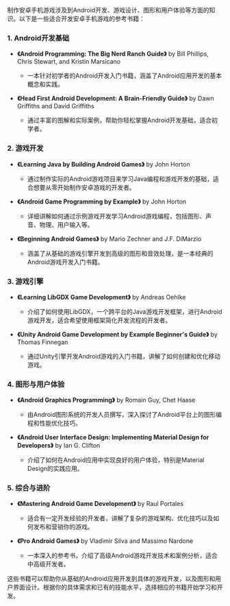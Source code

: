 制作安卓手机游戏涉及到Android开发、游戏设计、图形和用户体验等方面的知识。以下是一些适合开发安卓手机游戏的参考书籍：

### 1. **Android开发基础**
   - **《Android Programming: The Big Nerd Ranch Guide》** by Bill Phillips, Chris Stewart, and Kristin Marsicano
     - 一本针对初学者的Android开发入门书籍，涵盖了Android应用开发的基本概念和实践。

   - **《Head First Android Development: A Brain-Friendly Guide》** by Dawn Griffiths and David Griffiths
     - 通过丰富的图解和实际案例，帮助你轻松掌握Android开发基础，适合初学者。

### 2. **游戏开发**
   - **《Learning Java by Building Android Games》** by John Horton
     - 通过制作实际的Android游戏项目来学习Java编程和游戏开发的基础，适合想要从零开始制作安卓游戏的开发者。

   - **《Android Game Programming by Example》** by John Horton
     - 详细讲解如何通过示例游戏开发学习Android游戏编程，包括图形、声音、物理、用户输入等。

   - **《Beginning Android Games》** by Mario Zechner and J.F. DiMarzio
     - 涵盖了从基础的游戏引擎开发到高级的图形和音效处理，是一本经典的Android游戏开发入门书籍。

### 3. **游戏引擎**
   - **《Learning LibGDX Game Development》** by Andreas Oehlke
     - 介绍了如何使用LibGDX，一个跨平台的Java游戏开发框架，进行Android游戏开发，适合希望使用框架简化开发流程的开发者。

   - **《Unity Android Game Development by Example Beginner's Guide》** by Thomas Finnegan
     - 通过Unity引擎开发Android游戏的入门书籍，讲解了如何创建和优化移动游戏。

### 4. **图形与用户体验**
   - **《Android Graphics Programming》** by Romain Guy, Chet Haase
     - 由Android图形系统的开发人员撰写，深入探讨了Android平台上的图形编程和性能优化技巧。

   - **《Android User Interface Design: Implementing Material Design for Developers》** by Ian G. Clifton
     - 介绍了如何在Android应用中实现良好的用户体验，特别是Material Design的实践应用。

### 5. **综合与进阶**
   - **《Mastering Android Game Development》** by Raul Portales
     - 适合有一定开发经验的开发者，讲解了复杂的游戏架构、优化技巧以及如何发布和营销你的游戏。

   - **《Pro Android Games》** by Vladimir Silva and Massimo Nardone
     - 一本深入的参考书，介绍了高级Android游戏开发技术和案例分析，适合中高级开发者。

这些书籍可以帮助你从基础的Android应用开发到具体的游戏开发，以及图形和用户界面设计。根据你的具体需求和已有的技能水平，选择相应的书籍开始学习和开发。

